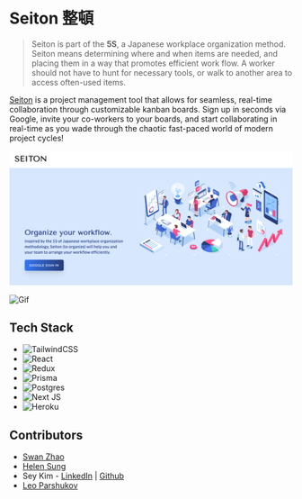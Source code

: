 # Seiton 整頓

> Seiton is part of the **5S**, a Japanese workplace organization method. Seiton means determining where and when items are needed, and placing them in a way that promotes efficient work flow. A worker should not have to hunt for necessary tools, or walk to another area to access often-used items. 

[Seiton](https://seiton-fsa.herokuapp.com/orgs) is a project management tool that allows for seamless, real-time collaboration through customizable kanban boards. Sign up in seconds via Google, invite your co-workers to your boards, and start collaborating in real-time as you wade through the chaotic fast-paced world of modern project cycles! 

!['Seiton'](./seiton-home.png)

![Gif](./readme.gif)

## Tech Stack

- ![TailwindCSS](https://img.shields.io/badge/tailwindcss-%2338B2AC.svg?style=for-the-badge&logo=tailwind-css&logoColor=white)
- ![React](https://img.shields.io/badge/react-%2320232a.svg?style=for-the-badge&logo=react&logoColor=%2361DAFB)
- ![Redux](https://img.shields.io/badge/redux-%23593d88.svg?style=for-the-badge&logo=redux&logoColor=white)
- ![Prisma](https://img.shields.io/badge/Prisma-3982CE?style=for-the-badge&logo=Prisma&logoColor=white)
- ![Postgres](https://img.shields.io/badge/postgres-%23316192.svg?style=for-the-badge&logo=postgresql&logoColor=white)
- ![Next JS](https://img.shields.io/badge/Next-black?style=for-the-badge&logo=next.js&logoColor=white)
- ![Heroku](https://img.shields.io/badge/heroku-%23430098.svg?style=for-the-badge&logo=heroku&logoColor=white)

## Contributors

- [Swan Zhao](https://github.com/swan-zhao)
- [Helen Sung](https://github.com/helsung)
- Sey Kim - [LinkedIn](https://www.linkedin.com/in/sey-kim/) | [Github](https://github.com/iseykim)
- [Leo Parshukov](https://github.com/leon86ka)



